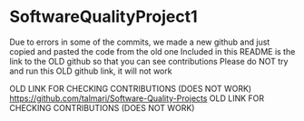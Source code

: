 # SoftwareQualityProject1


Due to errors in some of the commits, we made a new github and just copied and pasted the code from the old one
Included in this README is the link to the OLD github so that you can see contributions 
Please do NOT try and run this OLD github link, it will not work


OLD LINK FOR CHECKING CONTRIBUTIONS (DOES NOT WORK)
https://github.com/talmari/Software-Quality-Projects
OLD LINK FOR CHECKING CONTRIBUTIONS (DOES NOT WORK)
